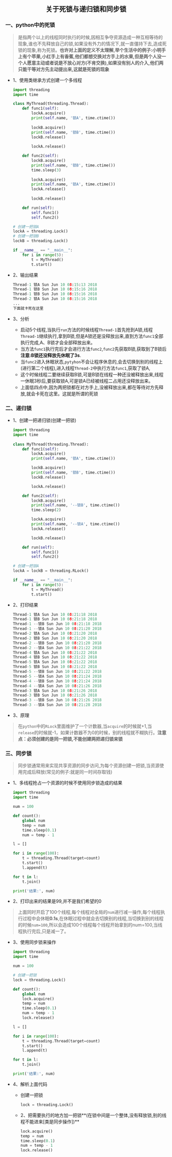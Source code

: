 ## <center>关于死锁与递归锁和同步锁</center>


### 一、python中的死锁
>是指两个以上的线程同时执行的时候,因相互争夺资源造成一种互相等待的现象,谁也不先释放自己的锁,如果没有外力的情况下,就一直僵持下去,造成死锁的现象,称为死锁。**也许对上面的定义不太理解,举个生活中的例子:小明手上有个苹果,小红手上有香蕉,他们都想交换对方手上的水果,但是两个人没一个人愿意主动或者说是不放心对方(不肯交换),如果没有别人的介入,他们两只能干等对方先主动提出来,这就是死锁的现象**

* 1、使用类继承方式创建一个多线程

	```python
	import threading
	import time
	
	class MyThread(threading.Thread):
	    def func1(self):
	        lockA.acquire()
	        print(self.name, '锁A', time.ctime())
	       
	        lockB.acquire()
	        print(self.name, '锁B', time.ctime())
	        lockB.release()
	        
	        lockA.release()
	
	    def func2(self):
	        lockB.acquire()
	        print(self.name, '锁B', time.ctime())
	        time.sleep(3)
	        
	        lockA.acquire()
	        print(self.name, '锁A', time.ctime())
	        lockA.release()
	        
	        lockB.release()
	
	    def run(self):
	        self.func1()
	        self.func2()
	
	# 创建一把锁A
	lockA = threading.Lock()
	# 创建一把锁B
	lockB = threading.Lock()
	
	if __name__ == "__main__":
	    for i in range(5):
	        t = MyThread()
	        t.start()
	```
* 2、输出结果

	```python
	Thread-1 锁A Sun Jun 10 08:15:13 2018
	Thread-1 锁B Sun Jun 10 08:15:16 2018
	Thread-1 锁B Sun Jun 10 08:15:16 2018
	Thread-2 锁A Sun Jun 10 08:15:16 2018
	...
	下面就卡死在这里
	```
* 3、分析
	* 启动5个线程,当执行`run`方法的时候线程`Thread-1`首先抢到A锁,线程`Thread-1`继续执行,拿到B锁,但是A锁还是没释放出来,直到方法`func1`全部执行完成,A、B锁才会全部释放出来。
	* 当方法`func1`执行完后才会进行方法`func2`,`func2`先获取B锁,获取到了B锁后**注意:B锁还没释放先休眠了3s**.
	* 当`func2`进入休眠状态,`pytyhon`不会让程序休息的,会去切换到别的线程上(进行第二个线程),进入线程`Thread-2`中执行方法`func1`,获取了锁A,
	* 这个时候线程二要继续获取B锁,可是B锁在线程一种还没被释放出来,线程一休眠3秒后,要获取锁A,可是锁A已经被线程二占用还没释放出来。
	* 上面低四点中,因为两把锁都在对方手上,没被释放出来,都在等待对方先释放,就会卡死在这里。这就是所谓的死锁

### 二、递归锁
* 1、创建一把递归锁(创建一把锁)

	```python
	import threading
	import time
		
	class MyThread(threading.Thread):
	    def func1(self):
	        lockA.acquire()
	        print(self.name, '锁A', time.ctime())
	
	        lockB.acquire()
	        print(self.name, '锁B', time.ctime())
	        lockB.release()
	
	        lockA.release()
	
	    def func2(self):
	        lockB.acquire()
	        print(self.name, '--锁B', time.ctime())
	        time.sleep(2)
	
	        lockA.acquire()
	        print(self.name, '--锁A', time.ctime())
	        lockA.release()
	
	        lockB.release()
	
	    def run(self):
	        self.func1()
	        self.func2()
	
	# 创建一把锁A
	lockA = lockB = threading.RLock()
	
	if __name__ == "__main__":
	    for i in range(5):
	        t = MyThread()
	        t.start()
	```
* 2、打印结果

	```python
	Thread-1 锁A Sun Jun 10 08:21:18 2018
	Thread-1 锁B Sun Jun 10 08:21:18 2018
	Thread-1 --锁B Sun Jun 10 08:21:18 2018
	Thread-1 --锁A Sun Jun 10 08:21:20 2018
	Thread-2 锁A Sun Jun 10 08:21:20 2018
	Thread-2 锁B Sun Jun 10 08:21:20 2018
	Thread-2 --锁B Sun Jun 10 08:21:20 2018
	Thread-2 --锁A Sun Jun 10 08:21:22 2018
	Thread-4 锁A Sun Jun 10 08:21:22 2018
	Thread-4 锁B Sun Jun 10 08:21:22 2018
	Thread-5 锁A Sun Jun 10 08:21:22 2018
	Thread-5 锁B Sun Jun 10 08:21:22 2018
	Thread-5 --锁B Sun Jun 10 08:21:22 2018
	Thread-5 --锁A Sun Jun 10 08:21:24 2018
	Thread-4 --锁B Sun Jun 10 08:21:24 2018
	Thread-4 --锁A Sun Jun 10 08:21:26 2018
	Thread-3 锁A Sun Jun 10 08:21:26 2018
	Thread-3 锁B Sun Jun 10 08:21:26 2018
	Thread-3 --锁B Sun Jun 10 08:21:26 2018
	Thread-3 --锁A Sun Jun 10 08:21:28 2018
	```
* 3、原理

> 在`python`中的`RLock`里面维护了一个计数器,当`acquire`的时候就+1,当`release`的时候就-1，如果计数器不为0的时候，别的线程就不糊执行。**注意点：必须创建的是同一把锁,不能创建两把递归锁来锁**

### 三、同步锁
> 同步锁通常用来实现共享资源的同步访问,为每个资源创建一把锁,当资源使用完成后释放(常见的例子:就是同一时间存取钱)

* 1、多线程抢占一个资源的时候不使用同步锁造成的结果

	```python
	import threading
	import time
	
	num = 100
	
	def count():
	    global num
	    temp = num
	    time.sleep(0.1)
	    num = temp - 1
	
	l = []
	
	for i in range(100):
	    t = threading.Thread(target=count)
	    t.start()
	    l.append(t)
	
	for t in l:
	    t.join()
	
	print('结果:', num)
	```
* 2、打印出来的结果是99,并不是我们希望的0
> 上面同时开启了100个线程,每个线程对全局的`num`进行减一操作,每个线程执行过程中会休眠**0.1s**,在休眠过程中就会去切换别的线程,当切换到别的线程的时候`num=100`,所以会造成100个线程每个线程开始拿到的num=100,当线程执行完后,只是减一了。

* 3、使用同步锁来操作

	```python
	import threading
	import time
	
	num = 100
	
	# 创建一把锁
	lock = threading.Lock()
	
	def count():
	    global num
	    lock.acquire()
	    temp = num
	    time.sleep(0.1)
	    num = temp - 1
	    lock.release()
	
	l = []
	
	for i in range(100):
	    t = threading.Thread(target=count)
	    t.start()
	    l.append(t)
	
	for t in l:
	    t.join()
	
	print('结果:', num)
	```
* 4、解析上面代码
	* 创建一把锁

		```python
		lock = threading.Lock()
		``` 
	* 2、把需要执行的地方加一把锁**(在锁中间是一个整体,没有释放锁,别的线程不能进来[类是同步操作])**

		```python
		lock.acquire()
	    temp = num
	    time.sleep(0.1)
	    num = temp - 1
	    lock.release()
		```